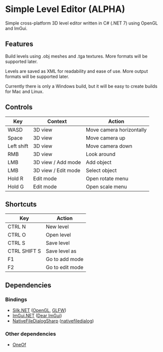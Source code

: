 # Simple Level Editor (ALPHA)

Simple cross-platform 3D level editor written in C# (.NET 7) using OpenGL and ImGui.

## Features

Build levels using .obj meshes and .tga textures. More formats will be supported later.

Levels are saved as XML for readability and ease of use. More output formats will be supported later.

Currently there is only a Windows build, but it will be easy to create builds for Mac and Linux.

## Controls

| Key        | Context             | Action                   |
|------------|---------------------|--------------------------|
| WASD       | 3D view             | Move camera horizontally |
| Space      | 3D view             | Move camera up           |
| Left shift | 3D view             | Move camera down         |
| RMB        | 3D view             | Look around              |
| LMB        | 3D view / Add mode  | Add object               |
| LMB        | 3D view / Edit mode | Select object            |
| Hold R     | Edit mode           | Open rotate menu         |
| Hold G     | Edit mode           | Open scale menu          |

## Shortcuts

| Key          | Action          |
|--------------|-----------------|
| CTRL N       | New level       |
| CTRL O       | Open level      |
| CTRL S       | Save level      |
| CTRL SHIFT S | Save level as   |
| F1           | Go to add mode  |
| F2           | Go to edit mode |

## Dependencies

### Bindings
- [Silk.NET](https://github.com/dotnet/Silk.NET) ([OpenGL](https://www.opengl.org), [GLFW](https://github.com/glfw/glfw))
- [ImGui.NET](https://github.com/ImGuiNET/ImGui.NET) ([Dear ImGui](https://github.com/ocornut/imgui))
- [NativeFileDialogSharp](https://github.com/milleniumbug/NativeFileDialogSharp) ([nativefiledialog](https://github.com/mlabbe/nativefiledialog))

### Other dependencies
- [OneOf](https://github.com/mcintyre321/OneOf)
